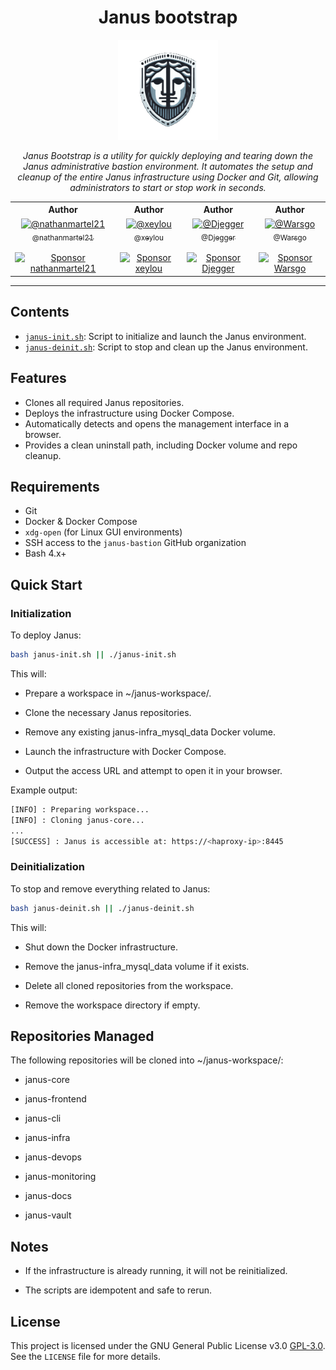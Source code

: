 <a id="readme-top"></a> 

<h1><center>Janus bootstrap</center></h1>

<div align="center">
  <a href="https://github.com/janus-bastion">
    <img src="https://github.com/janus-bastion/janus-frontend/blob/main/janus-website/janus-logo.png" alt="Janus Bastion Logo" width="160" height="160" />
  </a>

  <p><em>Janus Bootstrap is a utility for quickly deploying and tearing down the Janus administrative bastion environment. It automates the setup and cleanup of the entire Janus infrastructure using Docker and Git, allowing administrators to start or stop work in seconds.
</em></p>

  <table align="center">
    <tr>
      <th>Author</th>
      <th>Author</th>
      <th>Author</th>
      <th>Author</th>
    </tr>
    <tr>
      <td align="center">
        <a href="https://github.com/nathanmartel21">
          <img src="https://github.com/nathanmartel21.png?size=115" width="115" alt="@nathanmartel21" /><br />
          <sub>@nathanmartel21</sub>
        </a>
        <br /><br />
        <a href="https://github.com/sponsors/nathanmartel21">
          <img src="https://img.shields.io/badge/sponsor-30363D?style=for-the-badge&logo=GitHub-Sponsors&logoColor=white" alt="Sponsor nathanmartel21" />
        </a>
      </td>
      <td align="center">
        <a href="https://github.com/xeylou">
          <img src="https://github.com/xeylou.png?size=115" width="115" alt="@xeylou" /><br />
          <sub>@xeylou</sub>
        </a>
        <br /><br />
        <a href="https://github.com/sponsors/xeylou">
          <img src="https://img.shields.io/badge/sponsor-30363D?style=for-the-badge&logo=GitHub-Sponsors&logoColor=white" alt="Sponsor xeylou" />
        </a>
      </td>
      <td align="center">
        <a href="https://github.com/Djegger">
          <img src="https://github.com/Djegger.png?size=115" width="115" alt="@Djegger" /><br />
          <sub>@Djegger</sub>
        </a>
        <br /><br />
        <a href="https://github.com/sponsors/Djegger">
          <img src="https://img.shields.io/badge/sponsor-30363D?style=for-the-badge&logo=GitHub-Sponsors&logoColor=white" alt="Sponsor Djegger" />
        </a>
      </td>
      <td align="center">
        <a href="https://github.com/Warsgo">
          <img src="https://github.com/Warsgo.png?size=115" width="115" alt="@Warsgo" /><br />
          <sub>@Warsgo</sub>
        </a>
        <br /><br />
        <a href="https://github.com/sponsors/Warsgo">
          <img src="https://img.shields.io/badge/sponsor-30363D?style=for-the-badge&logo=GitHub-Sponsors&logoColor=white" alt="Sponsor Warsgo" />
        </a>
      </td>
    </tr>
  </table>
</div>

---

## Contents

- [`janus-init.sh`](./janus-init.sh): Script to initialize and launch the Janus environment.
- [`janus-deinit.sh`](./janus-deinit.sh): Script to stop and clean up the Janus environment.

## Features

- Clones all required Janus repositories.
- Deploys the infrastructure using Docker Compose.
- Automatically detects and opens the management interface in a browser.
- Provides a clean uninstall path, including Docker volume and repo cleanup.

## Requirements

- Git
- Docker & Docker Compose
- `xdg-open` (for Linux GUI environments)
- SSH access to the `janus-bastion` GitHub organization
- Bash 4.x+

## Quick Start

### Initialization

To deploy Janus:

```bash
bash janus-init.sh || ./janus-init.sh
```

This will:

  - Prepare a workspace in ~/janus-workspace/.

  - Clone the necessary Janus repositories.

  - Remove any existing janus-infra_mysql_data Docker volume.

  - Launch the infrastructure with Docker Compose.

  - Output the access URL and attempt to open it in your browser.

Example output:

```bash
[INFO] : Preparing workspace...
[INFO] : Cloning janus-core...
...
[SUCCESS] : Janus is accessible at: https://<haproxy-ip>:8445
```

### Deinitialization

To stop and remove everything related to Janus:

```bash
bash janus-deinit.sh || ./janus-deinit.sh
```

This will:

  - Shut down the Docker infrastructure.

  - Remove the janus-infra_mysql_data volume if it exists.

  - Delete all cloned repositories from the workspace.

  - Remove the workspace directory if empty.

## Repositories Managed

The following repositories will be cloned into ~/janus-workspace/:

  - janus-core

  - janus-frontend

  - janus-cli

  - janus-infra

  - janus-devops

  - janus-monitoring

  - janus-docs

  - janus-vault

## Notes

- If the infrastructure is already running, it will not be reinitialized.

- The scripts are idempotent and safe to rerun.

## License

This project is licensed under the GNU General Public License v3.0 [GPL-3.0](https://github.com/janus-bastion/.github/blob/main/LICENSE).  
See the `LICENSE` file for more details.
